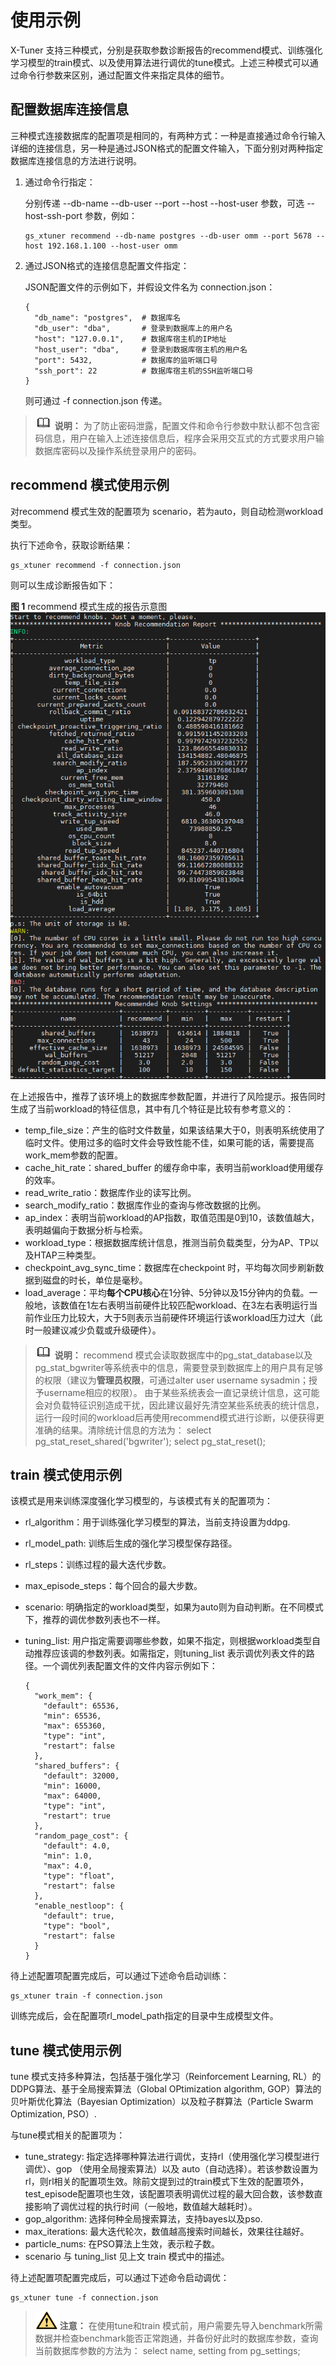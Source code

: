 # 使用示例<a name="ZH-CN_TOPIC_0303418332"></a>

X-Tuner 支持三种模式，分别是获取参数诊断报告的recommend模式、训练强化学习模型的train模式、以及使用算法进行调优的tune模式。上述三种模式可以通过命令行参数来区别，通过配置文件来指定具体的细节。

## 配置数据库连接信息<a name="section1972314173514"></a>

三种模式连接数据库的配置项是相同的，有两种方式：一种是直接通过命令行输入详细的连接信息，另一种是通过JSON格式的配置文件输入，下面分别对两种指定数据库连接信息的方法进行说明。

1.  通过命令行指定：

    分别传递 --db-name --db-user --port --host --host-user 参数，可选 --host-ssh-port 参数，例如：

    ```
    gs_xtuner recommend --db-name postgres --db-user omm --port 5678 --host 192.168.1.100 --host-user omm
    ```

2.  通过JSON格式的连接信息配置文件指定：

    JSON配置文件的示例如下，并假设文件名为 connection.json：

    ```
    {
      "db_name": "postgres",  # 数据库名
      "db_user": "dba",       # 登录到数据库上的用户名
      "host": "127.0.0.1",    # 数据库宿主机的IP地址
      "host_user": "dba",     # 登录到数据库宿主机的用户名
      "port": 5432,           # 数据库的监听端口号
      "ssh_port": 22          # 数据库宿主机的SSH监听端口号
    }
    ```

    则可通过 -f connection.json 传递。


>![](public_sys-resources/icon-note.gif) **说明：** 
>为了防止密码泄露，配置文件和命令行参数中默认都不包含密码信息，用户在输入上述连接信息后，程序会采用交互式的方式要求用户输数据库密码以及操作系统登录用户的密码。

## recommend 模式使用示例<a name="section17370104016614"></a>

对recommend 模式生效的配置项为 scenario，若为auto，则自动检测workload类型。

执行下述命令，获取诊断结果：

```
gs_xtuner recommend -f connection.json
```

则可以生成诊断报告如下：

**图 1**  recommend 模式生成的报告示意图<a name="fig49748416171"></a>  
![](figures/recommend-模式生成的报告示意图.png "recommend-模式生成的报告示意图")

在上述报告中，推荐了该环境上的数据库参数配置，并进行了风险提示。报告同时生成了当前workload的特征信息，其中有几个特征是比较有参考意义的：

-   temp\_file\_size：产生的临时文件数量，如果该结果大于0，则表明系统使用了临时文件。使用过多的临时文件会导致性能不佳，如果可能的话，需要提高work\_mem参数的配置。
-   cache\_hit\_rate：shared\_buffer 的缓存命中率，表明当前workload使用缓存的效率。
-   read\_write\_ratio：数据库作业的读写比例。
-   search\_modify\_ratio：数据库作业的查询与修改数据的比例。
-   ap\_index：表明当前workload的AP指数，取值范围是0到10，该数值越大，表明越偏向于数据分析与检索。
-   workload\_type：根据数据库统计信息，推测当前负载类型，分为AP、TP以及HTAP三种类型。
-   checkpoint\_avg\_sync\_time：数据库在checkpoint 时，平均每次同步刷新数据到磁盘的时长，单位是毫秒。
-   load\_average：平均**每个CPU核心**在1分钟、5分钟以及15分钟内的负载。一般地，该数值在1左右表明当前硬件比较匹配workload、在3左右表明运行当前作业压力比较大，大于5则表示当前硬件环境运行该workload压力过大（此时一般建议减少负载或升级硬件）。

>![](public_sys-resources/icon-note.gif) **说明：** 
>recommend 模式会读取数据库中的pg\_stat\_database以及 pg\_stat\_bgwriter等系统表中的信息，需要登录到数据库上的用户具有足够的权限（建议为**管理员权限**，可通过alter user username sysadmin；授予username相应的权限）。
>由于某些系统表会一直记录统计信息，这可能会对负载特征识别造成干扰，因此建议最好先清空某些系统表的统计信息，运行一段时间的workload后再使用recommend模式进行诊断，以便获得更准确的结果。清除统计信息的方法为：
>select pg\_stat\_reset\_shared\('bgwriter'\);
>select pg\_stat\_reset\(\);

## train 模式使用示例<a name="section15888321578"></a>

该模式是用来训练深度强化学习模型的，与该模式有关的配置项为：

-   rl\_algorithm：用于训练强化学习模型的算法，当前支持设置为ddpg.
-   rl\_model\_path: 训练后生成的强化学习模型保存路径。
-   rl\_steps：训练过程的最大迭代步数。
-   max\_episode\_steps：每个回合的最大步数。
-   scenario: 明确指定的workload类型，如果为auto则为自动判断。在不同模式下，推荐的调优参数列表也不一样。
-   tuning\_list: 用户指定需要调哪些参数，如果不指定，则根据workload类型自动推荐应该调的参数列表。如需指定，则tuning\_list 表示调优列表文件的路径。一个调优列表配置文件的文件内容示例如下：

    ```
    {
      "work_mem": {
        "default": 65536,
        "min": 65536,
        "max": 655360,
        "type": "int",
        "restart": false
      },
      "shared_buffers": {
        "default": 32000,
        "min": 16000,
        "max": 64000,
        "type": "int",
        "restart": true
      },
      "random_page_cost": {
        "default": 4.0,
        "min": 1.0,
        "max": 4.0,
        "type": "float",
        "restart": false
      },
      "enable_nestloop": {
        "default": true,
        "type": "bool",
        "restart": false
      }
    }
    ```


待上述配置项配置完成后，可以通过下述命令启动训练：

```
gs_xtuner train -f connection.json
```

训练完成后，会在配置项rl\_model\_path指定的目录中生成模型文件。

## tune 模式使用示例<a name="section1487391316816"></a>

tune 模式支持多种算法，包括基于强化学习（Reinforcement Learning, RL）的DDPG算法、基于全局搜索算法（Global OPtimization algorithm, GOP）算法的贝叶斯优化算法（Bayesian Optimization）以及粒子群算法（Particle Swarm Optimization, PSO）.

与tune模式相关的配置项为：

-   tune\_strategy: 指定选择哪种算法进行调优，支持rl（使用强化学习模型进行调优）、gop （使用全局搜索算法）以及 auto（自动选择）。若该参数设置为rl，则rl相关的配置项生效。除前文提到过的train模式下生效的配置项外，test\_episode配置项也生效，该配置项表明调优过程的最大回合数，该参数直接影响了调优过程的执行时间（一般地，数值越大越耗时）。
-   gop\_algorithm: 选择何种全局搜索算法，支持bayes以及pso.
-   max\_iterations: 最大迭代轮次，数值越高搜索时间越长，效果往往越好。
-   particle\_nums: 在PSO算法上生效，表示粒子数。
-   scenario 与 tuning\_list 见上文 train 模式中的描述。

待上述配置项配置完成后，可以通过下述命令启动调优：

```
gs_xtuner tune -f connection.json
```

>![](public_sys-resources/icon-caution.gif) **注意：** 
>在使用tune和train 模式前，用户需要先导入benchmark所需数据并检查benchmark能否正常跑通，并备份好此时的数据库参数，查询当前数据库参数的方法为：
>select name, setting from pg\_settings;

